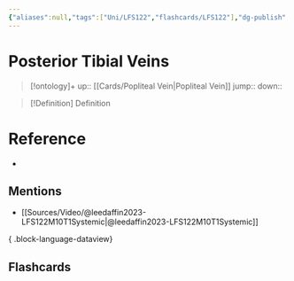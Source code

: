 ```yaml
---
{"aliases":null,"tags":["Uni/LFS122","flashcards/LFS122"],"dg-publish":true,"permalink":"/cards/posterior-tibial-veins/","dgPassFrontmatter":true}
---
```


# Posterior Tibial Veins

> [!ontology]+
> up:: [[Cards/Popliteal Vein\|Popliteal Vein]]
> jump:: 
> down:: 

> [!Definition] Definition
> 

# Reference
- 

## Mentions
- [[Sources/Video/@leedaffin2023-LFS122M10T1Systemic\|@leedaffin2023-LFS122M10T1Systemic]]

{ .block-language-dataview}

## Flashcards
